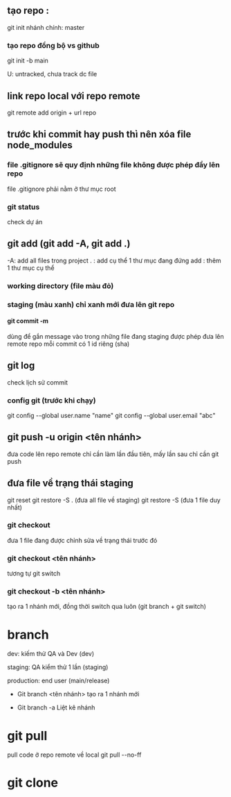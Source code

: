 ## tạo repo : 
git init
nhánh chính: master

### tạo repo đồng bộ vs github
git init -b main

U: untracked, chưa track dc file

## link repo local với repo remote
git remote add origin + url repo

## trước khi commit hay push thì nên xóa file node_modules

### file .gitignore sẽ quy định những file không được phép đẩy lên repo
file .gitignore phải nằm ở thư mục root

### git status
check dự án

## git add (git add -A, git add .)
-A: add all files trong project
. : add cụ thể 1 thư mục đang đứng
add : thêm 1 thư mục cụ thể


### working directory (file màu đỏ)
### staging (màu xanh) chỉ xanh mới đưa lên git repo

#### git commit -m
dùng để gắn message vào trong những file đang staging được phép đưa lên remote repo
mỗi commit có 1 id riêng (sha)

## git log
check lịch sử commit

### config git (trước khi chạy)
git config --global user.name "name"
git config --global user.email "abc"

## git push -u origin <tên nhánh>
đưa code lên repo remote
chỉ cần làm lần đầu tiên, mấy lần sau chỉ cần git push

## đưa file về trạng thái staging
git reset
git restore -S . (đưa all file về staging)
git restore -S <url file> (đưa 1 file duy nhất)

### git checkout <url file>
đưa 1 file đang được chỉnh sửa về trạng thái trước đó
### git checkout <tên nhánh>
tương tự git switch

### git checkout -b <tên nhánh>
tạo ra 1 nhánh mới, đồng thời switch qua luôn (git branch + git switch)


# branch
dev: kiếm thử QA và Dev (dev)

staging: QA kiểm thử 1 lần (staging)

production: end user (main/release)

- Git branch <tên nhánh>
tạo ra 1 nhánh mới

- Git branch -a
Liệt kê nhánh


# git pull 
pull code ở repo remote về local
git pull --no-ff

# git clone <url repo>